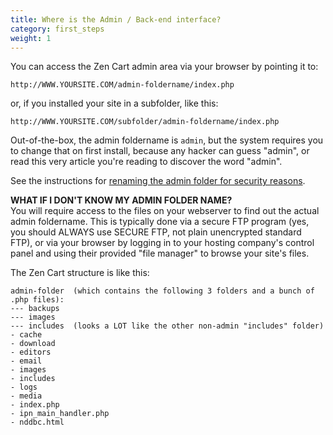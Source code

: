 ```yaml
---
title: Where is the Admin / Back-end interface? 
category: first_steps 
weight: 1
---
```


You can access the Zen Cart admin area via your browser by pointing it to:


```
http://WWW.YOURSITE.COM/admin-foldername/index.php
```


or, if you installed your site in a subfolder, like this:

```
http://WWW.YOURSITE.COM/subfolder/admin-foldername/index.php
```


Out-of-the-box, the admin foldername is `admin`, but the system requires you to change that on first install, because any hacker can guess "admin", or read this very article you're reading to discover the word "admin".  

See the instructions for [renaming the admin folder for security reasons](/user/running/rename_admin). 

**WHAT IF I DON'T KNOW MY ADMIN FOLDER NAME?**  
You will require access to the files on your webserver to find out the actual admin foldername. This is typically done via a secure FTP program (yes, you should ALWAYS use SECURE FTP, not plain unencrypted standard FTP), or via your browser by logging in to your hosting company's control panel and using their provided "file manager" to browse your site's files.  

The Zen Cart structure is like this:  

```
admin-folder  (which contains the following 3 folders and a bunch of .php files):
--- backups
--- images
--- includes  (looks a LOT like the other non-admin "includes" folder)
- cache
- download
- editors
- email
- images
- includes
- logs
- media
- index.php
- ipn_main_handler.php
- nddbc.html
```

